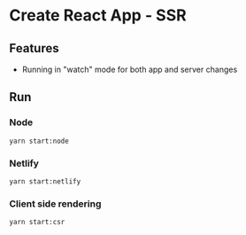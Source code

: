 # Create React App - SSR

## Features

- Running in "watch" mode for both app and server changes

## Run

### Node

```
yarn start:node
```

### Netlify

```
yarn start:netlify
```

### Client side rendering

```
yarn start:csr
```